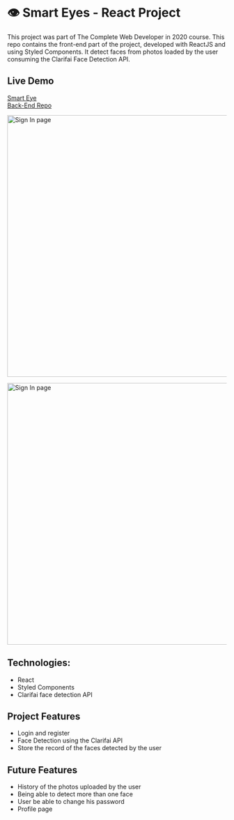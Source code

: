 # 👁️ Smart Eyes - React Project

This project was part of The Complete Web Developer in 2020 course.
This repo contains the front-end part of the project, developed with ReactJS and using Styled Components. It detect faces from photos loaded by the user consuming the Clarifai Face Detection API.

## Live Demo
[Smart Eye](https://smart-eye-face-recognition.herokuapp.com/) <br/>
[Back-End Repo](https://github.com/allangpio/smart-eye-api)

<img src="https://lh3.googleusercontent.com/shx4MSh9Omiie-apu7dGf5ZdPjisB95knDsBv3GStHDZIfNWVEgvDtK8eb7wRv00LENtEsVzmwK6QwqF9oua3_Q8ZRAMoZKfYFnjt_lDzrPJQzdn_j6SC4jgm_Zbwn9q8wIPcbKoHtNnS0y2IBuUqmM_ACK2pGUF1CQ6oBuJQYP4yh3gYCg6Of2I2ROOXXXnGzDG72QgWUv8GQqmIsIl2Mkk9GwzlI-7myKrAH75qFbK2rJ5QbKnD2Hq9ppLBZZyOeYIsrZAqPHCWWjK9iajC8Sv-jY7gFwB8Psht2a-zHpiVzW6gdKb3PRJJnUM5h1fNA4Yr6opr6qh3OQ6SRrGZx5n7kLY4j7ErIoXp01TiYpqbBx6-ck13wbyOkHm9CvRtRGPdqvS4G3MgcQgSh3s32uC28FTy8QE6uA5220Z_lBwcDF-oQZ_lHHzrDHVlqKfHUdSKeDdfRIBCJFksSo1Lyt6U4iUdS585V0fiKRWqvDDy4jPfnLXbRmiLZZFO5FMibDw3usLHNJAF5Jk8xYz6FxCwwtSViYUz8WWVTPl-4KmNctbssRkOxXNkXJmumpmmywzS9yX5K-GQw-1k0xqEhHWfnLANr160kduc_m0kS6tYu4I9og9Ef8fLnRJAV31J0ppZvKh_gqIONvckmIWsV7nJ8XxRs_XJrF2ct_CxIQ1gmHPrZXsMxqcQCVCuA=w1366-h665-no?authuser=0" alt="Sign In page"
 width="600" />
 
 <img src="https://lh3.googleusercontent.com/AA6rxt_7X90TIOqmCHQIxwpVUHlB8_tuDVhY_x6Z_cT9y-ABxMMLQR_vFV4QLEXY9u8_J3IqZQGjns3zWuZUYu569TnuS40kFW0SC7vU5yOwOFE0JGoHL_ouScurxoLye40hfPdxHxxoFCy_s--dayF5zTbz6yPo2GdsAIKKfc12SC6n8xJ2wEI24uPgfHvdeJy5ZdhRnvpsUamXAEZXUIEhgyR6LfYZPcrzJWfl4-nWuEW9emi3NLhgGWLqf21WX03wuNLlof64-F3-4JNkiX4Ppq1pDyOjWYcmFXgoKB7WcUB9wghABt9iMVLGgrELYJhBJQ9ReQ3JB8rf3BMpyC7lYkqhQYGrvg-74W8lvRJiQJ0ZkYzXKzDY8-0E7OmYqe2olfnG-avsL242gERgkVbv-8MHkWGsw7WF-cUcsZS2OHfr5Xoem_k8ww3xZFxDly1gOcgI7kFhsD-jWGCLVU9ql4wVL-AJeBgWnsQGIZMAPBNjcGrb2SWOxzj_zKiVGUjOfP1UmielMpFFVEe-zEKflvAjk3HiU7tCo951n5gkzAPcqifqt5SM3NupKzTayY5RYy8BJfhTFtOwYMHWiON_BLrZAI96qWvtl70MCIX1_2mF2yW22_OTUjUYDCUNoCGrB5zguf_BbWbJEwpOi_dsCwh7SnW1aKSMW0KGv0Pud9o1fgPkIKc_x2msJA=w1366-h665-no?authuser=0" alt="Sign In page"
 width="600" />
 
## Technologies:

<ul>
  <li>React</li>
  <li>Styled Components</li>
  <li>Clarifai face detection API</li>
</ul>

## Project Features

<ul>
  <li>Login and register</li>
  <li>Face Detection using the Clarifai API</li>
  <li>Store the record of the faces detected by the user</li>
</ul>


## Future Features

<ul>
  <li>History of the photos uploaded by the user</li>
  <li>Being able to detect more than one face</li>
  <li>User be able to change his password</li>
  <li>Profile page</li>
</ul>
